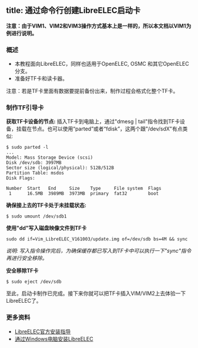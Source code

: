 title: 通过命令行创建LibreELEC启动卡
---

**注意：由于VIM1、VIM2和VIM3操作方式基本上是一样的，所以本文档以VIM1为例进行说明。**

### 概述
* 本教程面向LibreELEC，同样也适用于OpenELEC, OSMC 和其它OpenELEC分支。
* 准备好TF卡和读卡器。

注意：若是TF卡里面有数据要提前备份出来，制作过程会格式化整个TF卡。

### 制作TF引导卡

**获取TF卡设备的节点:**
插入TF卡到电脑上，通过"dmesg | tail"指令找到TF卡设备，挂载在节点。也可以使用“parted”或者“fdisk”，这两个跟"/dev/sdX"有点类似:
```
$ sudo parted -l
...
Model: Mass Storage Device (scsi)
Disk /dev/sdb: 3997MB
Sector size (logical/physical): 512B/512B
Partition Table: msdos
Disk Flags: 

Number  Start   End     Size    Type     File system  Flags
 1      16.5MB  3989MB  3973MB  primary  fat32        boot
```
**确保接上去的TF卡处于未挂载状态:**
```
$ sudo umount /dev/sdb1
```
**使用"dd"写入磁盘映像文件到TF卡**
```
sudo dd if=Vim_LibreELEC_V161003/update.img of=/dev/sdb bs=4M && sync
```
_说明: 写入指令操作完后，为确保缓存都已写入到TF卡中可以执行一下"sync"指令再进行安全移除。_

**安全移除TF卡**
```
$ sudo eject /dev/sdb
```
至此，启动卡制作已完成。接下来你就可以把TF卡插入VIM/VIM2上去体验一下LibreELEC了。

### 更多资料
* [LibreELEC官方安装指导](https://wiki.libreelec.tv/doku.php)
* [通过Windows电脑安装LibreELEC](/android/zh-cn/vim1/InstallLibreELECViaWindows.html)

